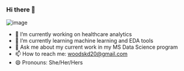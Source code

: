 ### Hi there 👋

<!--
**woodskd24/woodskd24** is a ✨ _special_ ✨ repository because its `README.md` (this file) appears on your GitHub profile.

Here are some ideas to get you started:

- 🔭 I’m currently working on healthcare analytics
- 🌱 I’m currently learning machine learning and EDA tools
- 💬 Ask me about my current work in my MS Data Science program
- 📫 How to reach me: woodskd20@gmail.com
- 😄 Pronouns: She/Her/Hers
-->
![image](https://user-images.githubusercontent.com/108799360/202910101-df45b211-0872-43fb-9012-75f335ef6549.png)

- 🔭 I’m currently working on healthcare analytics
- 🌱 I’m currently learning machine learning and EDA tools
- 💬 Ask me about my current work in my MS Data Science program
- 📫 How to reach me: woodskd20@gmail.com
- 😄 Pronouns: She/Her/Hers
